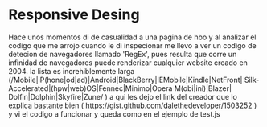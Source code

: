 # Responsive Desing

Hace unos momentos di de casualidad a una 
pagina de hbo y al analizar el codigo que me arrojo cuando le di
inspecionar me llevo a ver un codigo de detecion de navegadores 
llamado 'RegEx', pues resulta que corre un infinidad de 
navegadores puede renderizar cualquier website creado en 2004. 
la lista es increhiblemente larga (/Mobile|iP(hone|od|ad)|Android|BlackBerry|IEMobile|Kindle|NetFront| Silk-Accelerated|(hpw|web)OS|Fennec|Minimo|Opera M(obi|ini)|Blazer| Dolfin|Dolphin|Skyfire|Zune/ )  a qui les dejo el link del creador que lo explica bastante bien (     https://gist.github.com/dalethedeveloper/1503252 ) 
y vi el codigo a funcionar y queda como en el ejemplo de test.js
